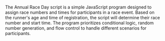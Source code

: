 The Annual Race Day script is a simple JavaScript program designed to assign race numbers and times
for participants in a race event. Based on the runner's age and time of registration, the script will determine
their race number and start time. The program prioritizes conditional logic, random number generation, 
and flow control to handle different scenarios for participants.
